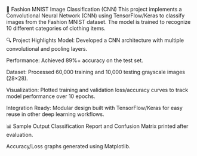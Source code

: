 🧠 Fashion MNIST Image Classification (CNN)
This project implements a Convolutional Neural Network (CNN) using TensorFlow/Keras to classify images from the Fashion MNIST dataset. The model is trained to recognize 10 different categories of clothing items.

🔍 Project Highlights
Model: Developed a CNN architecture with multiple convolutional and pooling layers.

Performance: Achieved 89%+ accuracy on the test set.

Dataset: Processed 60,000 training and 10,000 testing grayscale images (28×28).

Visualization: Plotted training and validation loss/accuracy curves to track model performance over 10 epochs.

Integration Ready: Modular design built with TensorFlow/Keras for easy reuse in other deep learning workflows.

📊 Sample Output
Classification Report and Confusion Matrix printed after evaluation.

Accuracy/Loss graphs generated using Matplotlib.
